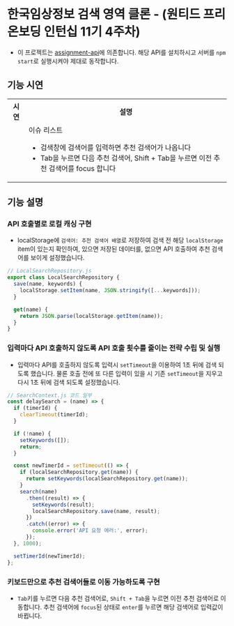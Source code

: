 # 한국임상정보 검색 영역 클론 - (원티드 프리온보딩 인턴십 11기 4주차)

- 이 프로젝트는 [assignment-api](https://github.com/walking-sunset/assignment-api)에 의존합니다. 해당 API를 설치하시고 서버를 `npm start`로 실행시켜야 제대로 동작합니다.

## 기능 시연

<table>
    <tbody>
        <tr>
            <th>시연</th>
            <th>설명</th>
        </tr>
        <tr>
            <td><img src="https://github.com/hsejsx/pre-onboarding-11th-4/assets/108166730/03224580-f0d7-4017-b92c-fc3f91cd5ac1"
                    alt="" /></td>
            <td>이슈 리스트<ul>
                    <li>검색창에 검색어를 입력하면 추천 검색어가 나옵니다</li>
                    <li>Tab을 누르면 다음 추천 검색어, Shift + Tab을 누르면 이전 추천 검색어를 focus 합니다</li>
                </ul>
            </td>
        </tr>
    </tbody>
</table>

## 기능 설명

### API 호출별로 로컬 캐싱 구현

- localStorage에 `검색어: 추천 검색어 배열`로 저장하여 검색 전 해당 `localStorage` item이 있는지 확인하여, 있으면 저장된 데이터를, 없으면 API 호출하여 추천 검색어를 보이게 설정했습니다.

```js
// LocalSearchRepository.js
export class LocalSearchRepository {
  save(name, keywords) {
    localStorage.setItem(name, JSON.stringify([...keywords]));
  }

  get(name) {
    return JSON.parse(localStorage.getItem(name));
  }
}
```

### 입력마다 API 호출하지 않도록 API 호출 횟수를 줄이는 전략 수립 및 실행

- 입력마다 API를 호출하지 않도록 입력시 `setTimeout`을 이용하여 1초 뒤에 검색 되도록 했습니다. 물론 호출 전에 또 다른 입력이 있을 시 기존 `setTimeout`을 지우고 다시 1초 뒤에 검색 되도록 설정했습니다.

```js
// SearchContext.js 코드 일부
const delaySearch = (name) => {
  if (timerId) {
    clearTimeout(timerId);
  }

  if (!name) {
    setKeywords([]);
    return;
  }

  const newTimerId = setTimeout(() => {
    if (localSearchRepository.get(name)) {
      return setKeywords(localSearchRepository.get(name));
    }
    search(name)
      .then((result) => {
        setKeywords(result);
        localSearchRepository.save(name, result);
      })
      .catch((error) => {
        console.error('API 요청 에러:', error);
      });
  }, 1000);

  setTimerId(newTimerId);
};
```

### 키보드만으로 추천 검색어들로 이동 가능하도록 구현

- `Tab`키를 누르면 다음 추천 검색어로, `Shift + Tab`을 누르면 이전 추천 검색어로 이동합니다. 추천 검색어에 `focus`된 상태로 `enter`를 누르면 해당 검색어로 입력값이 바뀝니다.
